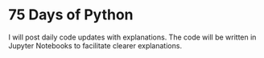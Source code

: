 # 75 Days of Python

I will post daily code updates with explanations. The code will be written in Jupyter Notebooks to facilitate clearer explanations.
